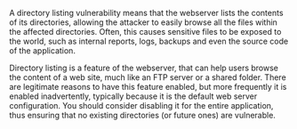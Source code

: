 A directory listing vulnerability means that the webserver lists the contents of its directories, allowing the attacker to easily browse all the files within the affected directories. Often, this causes sensitive files to be exposed to the world, such as internal reports, logs, backups and even the source code of the application.

Directory listing is a feature of the webserver, that can help users browse the content of a web site, much like an FTP server or a shared folder. There are legitimate reasons to have this feature enabled, but more frequently it is enabled inadvertently, typically because it is the default web server configuration. You should consider disabling it for the entire application, thus ensuring that no existing directories (or future ones) are vulnerable.